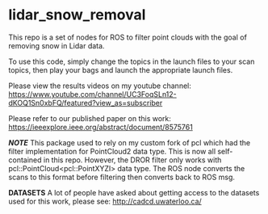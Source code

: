# lidar_snow_removal
This repo is a set of nodes for ROS to filter point clouds with the goal of removing snow in Lidar data.

To use this code, simply change the topics in the launch files to your scan topics, then play your bags and launch the appropriate launch files.

Please view the results videos on my youtube channel: https://www.youtube.com/channel/UC3FoqSLn12-dKOQ1Sn0xbFQ/featured?view_as=subscriber

Please refer to our published paper on this work: https://ieeexplore.ieee.org/abstract/document/8575761

***NOTE***
This package used to rely on my custom fork of pcl which had the filter implementation for PointCloud2 data type. This is now all self-contained in this repo. However, the DROR filter only works with pcl::PointCloud\<pcl::PointXYZI\> data type. The ROS node converts the scans to this format before filtering then converts back to ROS msg.

**DATASETS**
A lot of people have asked about getting access to the datasets used for this work, please see: http://cadcd.uwaterloo.ca/

